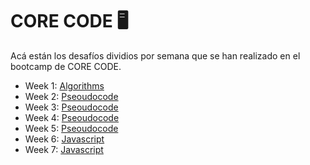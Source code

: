 # CORE CODE 🖥

Acá están los desafíos dividios por semana que se han realizado en el bootcamp de CORE CODE.


- Week 1: [Algorithms](https://github.com/Lal0gg/core-code-from-scratch-readme/tree/main/Week1)
- Week 2: [Pseoudocode](https://github.com/Lal0gg/core-code-from-scratch-readme/tree/main/Week2)
- Week 3: [Pseoudocode](https://github.com/Lal0gg/core-code-from-scratch-readme/tree/main/Week3)
- Week 4: [Pseoudocode](https://github.com/Lal0gg/core-code-from-scratch-readme/tree/main/Week4)
- Week 5: [Pseoudocode](https://github.com/Lal0gg/core-code-from-scratch-readme/tree/main/Week5)
- Week 6: [Javascript](https://github.com/Lal0gg/core-code-from-scratch-readme/blob/main/Week6)
- Week 7: [Javascript](https://github.com/Lal0gg/core-code-from-scratch-readme/blob/main/Week7)
